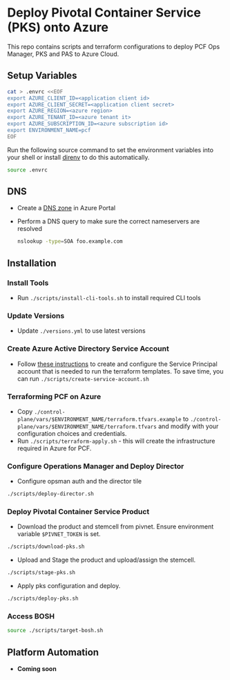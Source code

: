 # Deploy Pivotal Container Service (PKS) onto Azure

This repo contains scripts and terraform configurations to deploy PCF Ops Manager, PKS and PAS to Azure Cloud.

## Setup Variables

```sh
cat > .envrc <<EOF
export AZURE_CLIENT_ID=<application client id>
export AZURE_CLIENT_SECRET=<application client secret>
export AZURE_REGION=<azure region>
export AZURE_TENANT_ID=<azure tenant it>
export AZURE_SUBSCRIPTION_ID=<azure subscription id>
export ENVIRONMENT_NAME=pcf
EOF
```

Run the following source command to set the environment variables into your shell or install [direnv](https://direnv.net/) to do this automatically.

```sh
source .envrc
```

## DNS

- Create a [DNS zone](https://docs.microsoft.com/en-us/azure/dns/dns-delegate-domain-azure-dns#create-a-dns-zone) in Azure Portal

- Perform a DNS query to make sure the correct nameservers are resolved

  ```sh
  nslookup -type=SOA foo.example.com
  ```

## Installation

### Install Tools

- Run `./scripts/install-cli-tools.sh` to install required CLI tools

### Update Versions

- Update `./versions.yml` to use latest versions

### Create Azure Active Directory Service Account

- Follow [these instructions](https://docs.pivotal.io/platform/ops-manager/2-8/azure/prepare-azure-terraform.html#install) to create and configure the Service Principal account that is needed to run the terraform templates. To save time, you can run `./scripts/create-service-account.sh`

### Terraforming PCF on Azure

- Copy `./control-plane/vars/$ENVIRONMENT_NAME/terraform.tfvars.example` to `./control-plane/vars/$ENVIRONMENT_NAME/terraform.tfvars` and modify with your configuration choices and credentials.
- Run `./scripts/terraform-apply.sh` - this will create the infrastructure required in Azure for PCF.

### Configure Operations Manager and Deploy Director

- Configure opsman auth and the director tile

```sh
./scripts/deploy-director.sh
```

### Deploy Pivotal Container Service Product

- Download the product and stemcell from pivnet. Ensure environment variable `$PIVNET_TOKEN` is set.

```sh
./scripts/download-pks.sh
```

- Upload and Stage the product and upload/assign the stemcell.

```sh
./scripts/stage-pks.sh
```

- Apply pks configuration and deploy.

```sh
./scripts/deploy-pks.sh
```

### Access BOSH

```sh
source ./scripts/target-bosh.sh
```

## Platform Automation

- **Coming soon**
